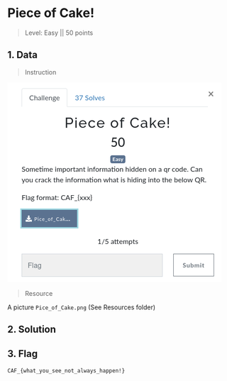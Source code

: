 # Piece of Cake!

> Level: Easy || 50 points

## 1. Data

> Instruction

![Instruction Challenge Piece of Cake!](challenge_Piece-of-cake!.png)

> Resource

A picture `Pice_of_Cake.png` (See Resources folder)


## 2. Solution




## 3. Flag
    
```text
CAF_{what_you_see_not_always_happen!}
```
